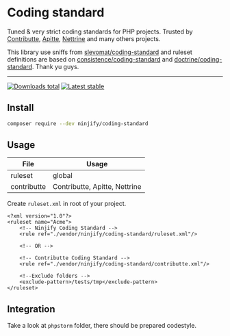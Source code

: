 # Coding standard

Tuned & very strict coding standards for PHP projects. Trusted by [Contributte](https://github.com/contributte), [Apitte](https://github.com/apitte), [Nettrine](https://github.com/nettrine)
and many others projects.

This library use sniffs from [slevomat/coding-standard](https://github.com/slevomat/coding-standard) and ruleset definitions are based on [consistence/coding-standard](https://github.com/consistence/coding-standard) and [doctrine/coding-standard](https://github.com/doctrine/coding-standard). Thank yu guys.

-----

[![Downloads total](https://img.shields.io/packagist/dt/ninjify/coding-standard.svg?style=flat-square)](https://packagist.org/packages/ninjify/coding-standard)
[![Latest stable](https://img.shields.io/packagist/v/ninjify/coding-standard.svg?style=flat-square)](https://packagist.org/packages/ninjify/coding-standard)

## Install

```bash
composer require --dev ninjify/coding-standard
```

## Usage

| File          | Usage  |
|---------------|--------|
| ruleset       | global |
| contributte   | Contributte, Apitte, Nettrine |

Create `ruleset.xml` in root of your project.

```
<?xml version="1.0"?>
<ruleset name="Acme">
    <!-- Ninjify Coding Standard -->
    <rule ref="./vendor/ninjify/coding-standard/ruleset.xml"/>

    <!-- OR -->
    
    <!-- Contributte Coding Standard -->
    <rule ref="./vendor/ninjify/coding-standard/contributte.xml"/>

    <!--Exclude folders -->
    <exclude-pattern>/tests/tmp</exclude-pattern>
</ruleset>
```

## Integration

Take a look at `phpstorm` folder, there should be prepared codestyle.
